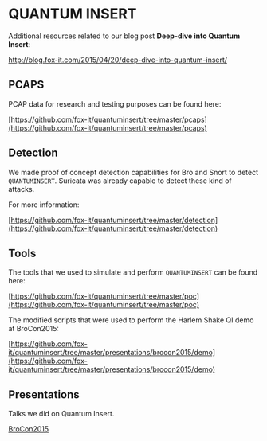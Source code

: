 QUANTUM INSERT
==============

Additional resources related to our blog post **Deep-dive into Quantum Insert**:

http://blog.fox-it.com/2015/04/20/deep-dive-into-quantum-insert/


PCAPS
-----
PCAP data for research and testing purposes can be found here:

[https://github.com/fox-it/quantuminsert/tree/master/pcaps](https://github.com/fox-it/quantuminsert/tree/master/pcaps)

Detection
---------
We made proof of concept detection capabilities for Bro and Snort to detect `QUANTUMINSERT`. Suricata was already capable to detect these kind of attacks. 

For more information:

[https://github.com/fox-it/quantuminsert/tree/master/detection](https://github.com/fox-it/quantuminsert/tree/master/detection)

Tools
-----
The tools that we used to simulate and perform `QUANTUMINSERT` can be found here:

[https://github.com/fox-it/quantuminsert/tree/master/poc](https://github.com/fox-it/quantuminsert/tree/master/poc)

The modified scripts that were used to perform the Harlem Shake QI demo at BroCon2015:

[https://github.com/fox-it/quantuminsert/tree/master/presentations/brocon2015/demo](https://github.com/fox-it/quantuminsert/tree/master/presentations/brocon2015/demo)

Presentations
-------------
Talks we did on Quantum Insert.

[BroCon2015](https://github.com/fox-it/quantuminsert/tree/master/presentations/brocon2015)
